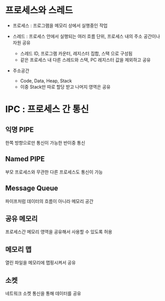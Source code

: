 # 프로세스와 스레드
- 프로세스 : 프로그램을 메모리 상에서 실행중인 작업
- 스레드 : 프로세스 안에서 실행되는 여러 흐름 단위, 프로세스 내의 주소 공간이나 자원 공유 
    - 스레드 ID, 프로그램 카운터, 레지스터 집합, 스택 으로 구성됨
    - 같은 프로세스 내 다른 스레드와 스택, PC 레지스터 값을 제외하고 공유 

- 주소공간 
    - Code, Data, Heap, Stack 
    - 이중 Stack만 따로 할당 받고 나머지 영역은 공유 

# IPC : 프로세스 간 통신 
## 익명 PIPE
한쪽 방향으로만 통신이 가능한 반이중 통신

## Named PIPE
부모 프로세스와 무관한 다른 프로세스도 통신이 가능

## Message Queue
파이프처럼 데이터의 흐름이 아니라 메모리 공간

## 공유 메모리 
프로세스간 메모리 영역을 공유해서 사용할 수 있도록 허용

## 메모리 맵
열린 파일을 메모리에 맵핑시켜서 공유

## 소켓
네트워크 소켓 통신을 통해 데이터를 공유

